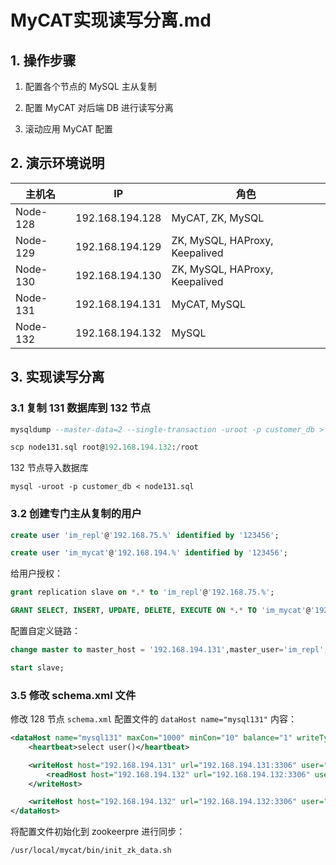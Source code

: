 # MyCAT实现读写分离.md

## 1. 操作步骤

1. 配置各个节点的 MySQL 主从复制

2. 配置 MyCAT 对后端 DB 进行读写分离

3. 滚动应用 MyCAT 配置

## 2. 演示环境说明

| 主机名 | IP | 角色 |
| ---- | ---- | ---- |
| Node-128 | 192.168.194.128 | MyCAT, ZK, MySQL |
| Node-129 | 192.168.194.129 | ZK, MySQL, HAProxy, Keepalived |
| Node-130 | 192.168.194.130 | ZK, MySQL, HAProxy, Keepalived |
| Node-131 | 192.168.194.131 | MyCAT, MySQL |
| Node-132 | 192.168.194.132 | MySQL |

## 3. 实现读写分离

### 3.1 复制 131 数据库到 132 节点

```sql
mysqldump --master-data=2 --single-transaction -uroot -p customer_db > node131.sql

scp node131.sql root@192.168.194.132:/root
```

132 节点导入数据库

```sqll
mysql -uroot -p customer_db < node131.sql
```

### 3.2 创建专门主从复制的用户

```sql
create user 'im_repl'@'192.168.75.%' identified by '123456';

create user 'im_mycat'@'192.168.194.%' identified by '123456';
```

给用户授权：

```sql
grant replication slave on *.* to 'im_repl'@'192.168.75.%';

GRANT SELECT, INSERT, UPDATE, DELETE, EXECUTE ON *.* TO 'im_mycat'@'192.168.194.%';
```

配置自定义链路：

```sql
change master to master_host = '192.168.194.131',master_user='im_repl',master_password='123456',MASTER_LOG_FILE='mysql-bin.000009',MASTER_LOG_POS=154;

start slave;
```

### 3.5 修改 schema.xml 文件

修改 128 节点 `schema.xml` 配置文件的 `dataHost name="mysql131"` 内容：

```xml
<dataHost name="mysql131" maxCon="1000" minCon="10" balance="1" writeType="0" dbType="mysql" dbDriver="native" switchType="1"  slaveThreshold="100">
    <heartbeat>select user()</heartbeat>

    <writeHost host="192.168.194.131" url="192.168.194.131:3306" user="im_mycat" password="123456">
        <readHost host="192.168.194.132" url="192.168.194.132:3306" user="im_mycat" password="123456" />
    </writeHost>

    <writeHost host="192.168.194.132" url="192.168.194.132:3306" user="im_mycat" password="123456" />
</dataHost>
```

将配置文件初始化到 zookeerpre 进行同步：

```bash
/usr/local/mycat/bin/init_zk_data.sh
```
